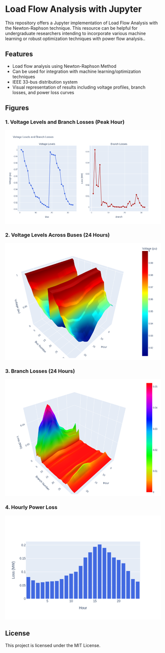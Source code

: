 <!DOCTYPE html>
<html>

<body>
    <h1>Load Flow Analysis with Jupyter</h1>
    <p> This repository offers a Jupyter implementation of Load Flow Analysis with the Newton-Raphson technique. This resource can be helpful for undergraduate researchers intending to incorporate various machine learning or robust optimization techniques with power flow analysis..</p>

  <h2>Features</h2>
    <ul>
        <li>Load flow analysis using Newton-Raphson Method</li>
        <li>Can be used for integration with machine learning/optimization techniques</li>
<li> IEEE 33-bus distribution system </li>
        <li>Visual representation of results including voltage profiles, branch losses, and power loss curves</li>
    </ul>

   <h2>Figures</h2>
   <h3>1. Voltage Levels and Branch Losses (Peak Hour)</h3>
    <img src="VLBL.png" alt="Voltage Levels and Branch Losses" width="600"/>

  <h3>2. Voltage Levels Across Buses (24 Hours) </h3>
    <img src="VL3.png" alt="Voltage Levels" width="600"/>
   <h3>3. Branch Losses (24 Hours)</h3>
    <img src="L3.png" alt="Branch Losses" width="600"/>
<h3>4. Hourly Power Loss </h3>
    <img src="HL.png" alt="Hourly Power Loss" width="600"/>


   <h2>License</h2>
    <p>This project is licensed under the MIT License.</p>
</body>
</html>
